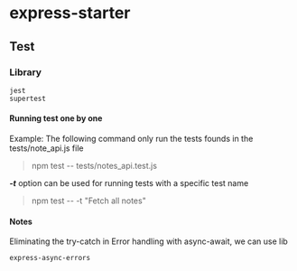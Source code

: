 # express-starter

## Test
### Library
```
jest
supertest
```

#### Running test one by one
Example: The following command only run the tests founds in the tests/note_api.js file
> npm test -- tests/notes_api.test.js

***-t*** option can be used for running tests with a specific test name
> npm test -- -t "Fetch all notes"

#### Notes
Eliminating the try-catch in Error handling with async-await, we can use lib
```
express-async-errors
```
